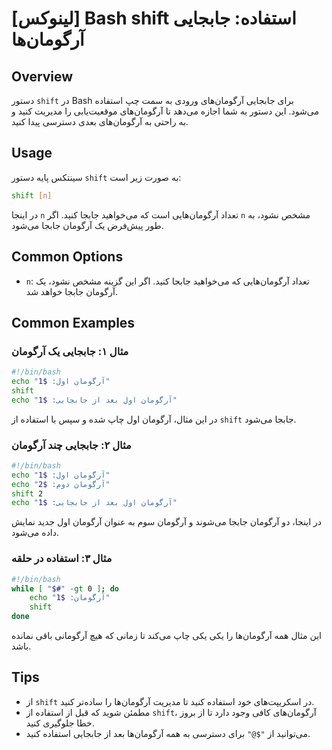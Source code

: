 # [لینوکس] Bash shift استفاده: جابجایی آرگومان‌ها

## Overview
دستور `shift` در Bash برای جابجایی آرگومان‌های ورودی به سمت چپ استفاده می‌شود. این دستور به شما اجازه می‌دهد تا آرگومان‌های موقعیت‌یابی را مدیریت کنید و به راحتی به آرگومان‌های بعدی دسترسی پیدا کنید.

## Usage
سینتکس پایه دستور `shift` به صورت زیر است:

```bash
shift [n]
```

در اینجا `n` تعداد آرگومان‌هایی است که می‌خواهید جابجا کنید. اگر `n` مشخص نشود، به طور پیش‌فرض یک آرگومان جابجا می‌شود.

## Common Options
- `n`: تعداد آرگومان‌هایی که می‌خواهید جابجا کنید. اگر این گزینه مشخص نشود، یک آرگومان جابجا خواهد شد.

## Common Examples

### مثال ۱: جابجایی یک آرگومان
```bash
#!/bin/bash
echo "آرگومان اول: $1"
shift
echo "آرگومان اول بعد از جابجایی: $1"
```
در این مثال، آرگومان اول چاپ شده و سپس با استفاده از `shift` جابجا می‌شود.

### مثال ۲: جابجایی چند آرگومان
```bash
#!/bin/bash
echo "آرگومان اول: $1"
echo "آرگومان دوم: $2"
shift 2
echo "آرگومان اول بعد از جابجایی: $1"
```
در اینجا، دو آرگومان جابجا می‌شوند و آرگومان سوم به عنوان آرگومان اول جدید نمایش داده می‌شود.

### مثال ۳: استفاده در حلقه
```bash
#!/bin/bash
while [ "$#" -gt 0 ]; do
    echo "آرگومان: $1"
    shift
done
```
این مثال همه آرگومان‌ها را یکی یکی چاپ می‌کند تا زمانی که هیچ آرگومانی باقی نمانده باشد.

## Tips
- از `shift` در اسکریپت‌های خود استفاده کنید تا مدیریت آرگومان‌ها را ساده‌تر کنید.
- مطمئن شوید که قبل از استفاده از `shift`، آرگومان‌های کافی وجود دارد تا از بروز خطا جلوگیری کنید.
- می‌توانید از `"$@"` برای دسترسی به همه آرگومان‌ها بعد از جابجایی استفاده کنید.